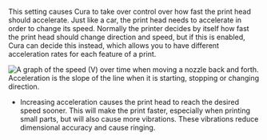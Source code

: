 This setting causes Cura to take over control over how fast the print head should accelerate. Just like a car, the print head needs to accelerate in order to change its speed. Normally the printer decides by itself how fast the print head should change direction and speed, but if this is enabled, Cura can decide this instead, which allows you to have different acceleration rates for each feature of a print.

![A graph of the speed (V) over time when moving a nozzle back and forth. Acceleration is the slope of the line when it is starting, stopping or changing direction.](acceleration_enabled_img1.svg)

* Increasing acceleration causes the print head to reach the desired speed sooner. This will make the print faster, especially when printing small parts, but will also cause more vibrations. These vibrations reduce dimensional accuracy and cause ringing.